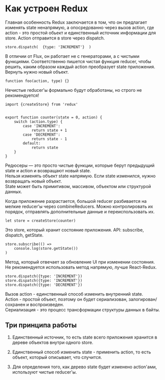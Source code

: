 # Как устроен Redux  

Главная особенность Redux заключается в том, что он предлагает изменять state ненапрямую, а опосредованно через вызов action, где action - это простой обьект и единственный источник информации для store. Action отправится в store через dispatch.

```
store.dispatch(  {type: 'INCREMENT'}  )
```

В отличии от Flux, он работает не с генераторами, а с чистыми функциями. Соответственно пишется чистая функция reducer, чтобы решить, каким образом каждый action преобразует state приложения. Вернуть нужно новый объект.

```
function foo(action, type) {}
```

Нечистые reducer'ы формально будут обработаны, но строго не рекомендуется!

```
import {createStore} from 'redux'


export function counter(state = 0, action) {
    switch (action.type) {
        case 'INCREMENT':
            return state + 1
        case 'DECREMENT':
            return state - 1
        default:
            return state
    }
}
```

Редюсеры — это просто чистые функции, которые берут предыдущий state и action и возвращают новый state.  
Нельзя изменять объект state напрямую. Если state изменился, нужно возвращать новый объект.  
State может быть примитивом, массивом, объектом или структурой данных.

Когда приложение разрастается, большой reducer разбивается на мелкие reducer'ы через combineReducers.
Можно контролировать их порядок, отправлять дополнительные данные и переиспользовать их.


```
let store = createStore(counter)
```  
  
    
Это store, который хранит состояние приложения.
API: subscribe, dispatch, getState.


```
store.subscribe(() =>
    console.log(store.getState())
)
```

 Метод, который отвечает за обновление UI при изменении состояния.  
 Не рекомендуется использовать метод напрямую, лучше React-Redux.

```
store.dispatch({type: 'INCREMENT'})
store.dispatch({type: 'INCREMENT'})
store.dispatch({type: 'DECREMENT'})
```


Вызов action - единственный способ изменить внутренний state.  
Action - простой объект, поэтому он будет сериализован, залогирован/сохранен и воспроизведен.  
Сериализация - это процесс трансформации структуры данных в байты.  


## Три принципа работы  

1. Единственный источник, то есть state всего приложения хранится в дереве объектов внутри одного store.  

2. Единственный способ изменить state - применить action, то есть объект, который описывает, что случится.  

3. Для определения того, как дерево state будет изменено action'ами, используют чистые reducer'ы.
